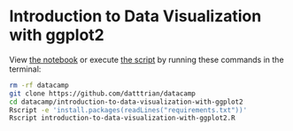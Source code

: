 # Introduction to Data Visualization with ggplot2

View [the notebook](introduction-to-data-visualization-with-ggplot2.ipynb) or execute [the script](introduction-to-data-visualization-with-ggplot2.R) by running these commands in the terminal:

``` bash
rm -rf datacamp
git clone https://github.com/datttrian/datacamp
cd datacamp/introduction-to-data-visualization-with-ggplot2
Rscript -e 'install.packages(readLines("requirements.txt"))'
Rscript introduction-to-data-visualization-with-ggplot2.R
```
